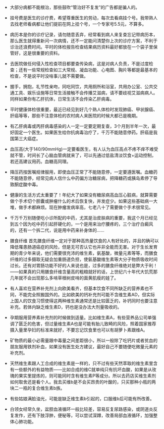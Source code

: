 * 大部分病都不能根治，那些鼓吹“管治好不复发”的广告都是骗人的。 
* 挂号费是医生的诊疗费，希望尊重医生的劳动，每次去看病挂个号。我带熟人去找老师看病都让他们提前在网上挂个号，一个专家号5.5元，不算多。
* 病历本是你的诊疗记录，请勿随意丢弃，经常看到病人来复查忘记带病历本，那么医生就得重新问一次病情，还不一定能问清楚你上次的诊疗方案，不利于诊治还浪费时间。平时的体检报告检查结果病历资料最好都放在一个袋子里保管好，这是很重要的资料。
* 去医院做任何侵入性检查项目都要查传染病，这是对病人负责，不是过度检查；还有一些常规检查如三大常规、凝血功能、心电图、胸片等都是最基本的检查，不是说平时没啥事儿就不需要做。
* 握手，拥抱，礼节性亲吻，同吃同饮，共用厕所和浴室，共用办公室、公共交通工具、娱乐设施等日常生活接触不会传播艾滋病，请不要歧视艾滋病病人。同样如果你有乙肝抗体，日常生活不会传染乙肝病毒。
* 平时健康体检很重要，最近已经见到好几个熟人体检时发现肺癌、甲状腺癌、肝癌等等，那些不注意体检的农村病人来医院的时候大都已是晚期。


* 有乙肝病毒或丙肝病毒感染的人一定一定要定期复查，3个月到半年一次，最好固定一个医生。如果医生给你抗病毒治疗了，千万不能随意停药。肝癌是我国第三大癌症。
* 血压高(大于140/90mmHg)一定要看医生，有人认为血压高点不疼不痒不难受就不管，时间长了心脑血管病就来了，可以先通过低盐清淡饮食+运动控制，若还高建议用药。血糖高同理。
* 降压药按医嘱规律服用，即使血压正常了不能随意停，一定要遵医嘱。血糖药不能随意停，经常见病人信什么中药偏方治糖尿病，把降糖药或胰岛素停了导致酮症酸中毒。
* 健康的生活方式太重要了！年纪大了如果没有糖尿病高血压心脏病，就算需要做个手术切个胆囊或肿瘤什么的术后恢复快，并发症少。如果这些基础病一大堆，做手术都麻烦。现在肿瘤发病率高，七老八十了需要做个手术很常见。
* 千万千万别随便吃小诊所配的中药，尤其是治皮肤病的重要，我这个月已经见到五个因为吃中药引起肝硬化的，一个是用来治疗腰疼的，三个治疗白癜风的，还有一个拆二代，说是用中药来补身体的……


* 膳食纤维
首先膳食纤维一定对于那种高热量饮食的人有好处的，并且的确可以降低罹患肠道癌症的风险，但是无可否认它也并非全能而无害。对于生长发育期的青少年来说，他们需要很充沛的维生素，氨基酸，微量元素等等，而膳食纤维的过多摄取无疑会加重肠道负担，使氨基酸维生素等大分子物质吸收时间过长。还有对胃肠功能不好的人来说也是，过多的膳食纤维绝对是弊大于利！——如果真的只用膳食纤维含量高的粗粮就好的话，上世纪六十年代大饥荒那几年就不会出现那么多啃草根树皮啃的面黄肌瘦的娃了。 


* 有人喜欢在营养补充剂上向欧美看齐，但基本饮食不同所缺乏的营养素也不同，不能完全照搬国外的。比如欧美的钙补充剂可能不含维生素AD，但实际上国人的饮食习惯使得这两种维生素通常还是比较匮乏的，补钙同时也要注意补充。若体内缺乏维生素D，钙也是没办法大剂量吸收的。


* 孕期服用营养素补充剂的时候做到适量。比如维生素A，有些营养品公司单强调了匮乏的危害，但过量维生素A也是可能有胎儿致畸的风险，照着国家推荐摄入量里孕妇的标准来就好，不要忘记饮食里也可以有胡萝卜素跟维A。


* 矿物质的最小必需量跟中毒量之间差距很小，所以一般除了吃钙片或者贫血的朋友服用铁剂补血，如果没有医生处方建议，最好自己不要随便吃微量元素的补充剂。


* 天然维生素跟人工合成的维生素是一样的，只不过有些天然萃取的维生素里含有一些额外的有益物质——比如合成的维C就单纯只有抗坏血酸，如果是从玫瑰的果实里提炼的，则可能同时含有维生素P等成分。所以去药店买维生素剂如何取舍还是看个人。我去买维b是不会买昂贵的叶酸的，只买那种小瓶的两块二一瓶的复合维生素b族。


* 有些姑娘满脸油光，可能是缺乏维生素b引起的，口服维b后可能有所改善。




* 白领女经常久坐，盆腔血液循环一般比较差，容易反复尿路感染，或阴道炎反复发作，还有下肢浮肿，便秘等，可以尝试深蹲，改善局部血液循环，加强整体心肺功能。

